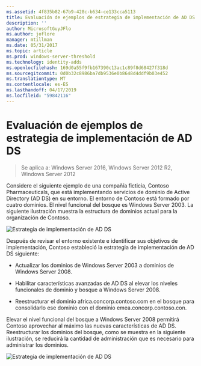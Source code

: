 ```yaml
---
ms.assetid: 4f835b82-67b9-428c-b634-ce133cca5113
title: Evaluación de ejemplos de estrategia de implementación de AD DS
description: ''
author: MicrosoftGuyJFlo
ms.author: joflore
manager: mtillman
ms.date: 05/31/2017
ms.topic: article
ms.prod: windows-server-threshold
ms.technology: identity-adds
ms.openlocfilehash: 169d0a55f9fb167390c13ac1c89f8d68427f318d
ms.sourcegitcommit: 0d0b32c8986ba7db9536e0b8648d4ddf9b03e452
ms.translationtype: MT
ms.contentlocale: es-ES
ms.lasthandoff: 04/17/2019
ms.locfileid: "59842116"
---
```

# <a name="evaluating-ad-ds-deployment-strategy-examples"></a>Evaluación de ejemplos de estrategia de implementación de AD DS

>Se aplica a: Windows Server 2016, Windows Server 2012 R2, Windows Server 2012

Considere el siguiente ejemplo de una compañía ficticia, Contoso Pharmaceuticals, que está implementando servicios de dominio de Active Directory (AD DS) en su entorno. El entorno de Contoso está formado por cuatro dominios. El nivel funcional del bosque es Windows Server 2003. La siguiente ilustración muestra la estructura de dominios actual para la organización de Contoso.  
  
![Estrategia de implementación de AD DS](media/Evaluating-AD-DS-Deployment-Strategy-Examples/3dd79e00-48f8-4927-989c-c55a79caf1be.gif)  
  
Después de revisar el entorno existente e identificar sus objetivos de implementación, Contoso estableció la estrategia de implementación de AD DS siguiente:  
  
-   Actualizar los dominios de Windows Server 2003 a dominios de Windows Server 2008.  
  
-   Habilitar características avanzadas de AD DS al elevar los niveles funcionales de dominio y bosque a Windows Server 2008.  
  
-   Reestructurar el dominio africa.concorp.contoso.com en el bosque para consolidarlo ese dominio con el dominio emea.concorp.contoso.con.  
  
Elevar el nivel funcional del bosque a Windows Server 2008 permitirá Contoso aprovechar al máximo las nuevas características de AD DS. Reestructurar los dominios del bosque, como se muestra en la siguiente ilustración, se reducirá la cantidad de administración que es necesario para administrar los dominios.  
  
![Estrategia de implementación de AD DS](media/Evaluating-AD-DS-Deployment-Strategy-Examples/1c061755-413d-452d-b121-6910f8555327.gif)  
  


